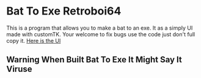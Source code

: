 # Bat To Exe Retroboi64
This is a program that allows you to make a bat to an exe.
It as a simply UI made with customTK.
Your welcome to fix bugs use the code just don't full copy it.
[Here is the UI](image_2023-10-29_183537012.png)
## Warning When Built Bat To Exe It Might Say It Viruse